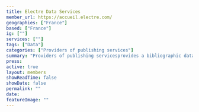 ```yaml
---
title: Electre Data Services
member_url: https://accueil.electre.com/
geographies: ["France"]
based: ["France"]
ig: [""] 
services: [""] 
tags: ["Data"]
categories: ["Providers of publishing services"]
summary: "Providers of publishing servicesprovides a bibliographic database of all books produced in France."
press:
active: true
layout: members
showReadTime: false
showDate: false
permalink: ""
date: 
featureImage: ""
---
```

